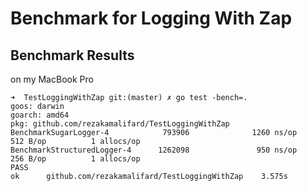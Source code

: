# Benchmark for Logging With Zap

## Benchmark Results
on my MacBook Pro
```
➜  TestLoggingWithZap git:(master) ✗ go test -bench=. 
goos: darwin
goarch: amd64
pkg: github.com/rezakamalifard/TestLoggingWithZap
BenchmarkSugarLogger-4            793906              1260 ns/op             512 B/op          1 allocs/op
BenchmarkStructuredLogger-4      1262098               950 ns/op             256 B/op          1 allocs/op
PASS
ok      github.com/rezakamalifard/TestLoggingWithZap    3.575s
```

